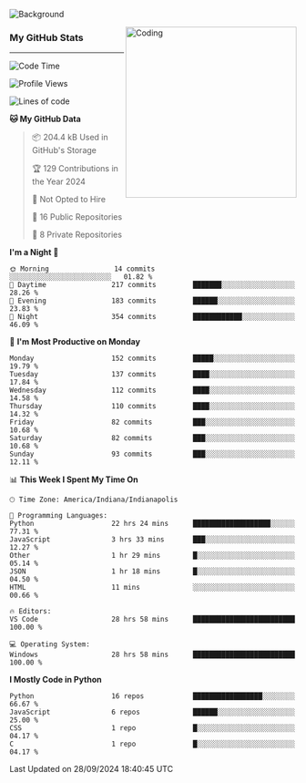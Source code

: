 ![Background](https://github.com/Nguyen-Noah/Nguyen-Noah/assets/112649680/f5d2296f-0508-400c-abcf-47c085708a2a)

<img align="right" alt="Coding" width="300" src="https://cdn.dribbble.com/users/1277312/screenshots/14733298/media/39b1045e593737587dd60e42c8422d1f.gif" >

### My GitHub Stats
---
<!--START_SECTION:waka-->
![Code Time](http://img.shields.io/badge/Code%20Time-229%20hrs%2024%20mins-blue)

![Profile Views](http://img.shields.io/badge/Profile%20Views-88-blue)

![Lines of code](https://img.shields.io/badge/From%20Hello%20World%20I%27ve%20Written-156.5%20thousand%20lines%20of%20code-blue)

**🐱 My GitHub Data** 

> 📦 204.4 kB Used in GitHub's Storage 
 > 
> 🏆 129 Contributions in the Year 2024
 > 
> 🚫 Not Opted to Hire
 > 
> 📜 16 Public Repositories 
 > 
> 🔑 8 Private Repositories 
 > 
**I'm a Night 🦉** 

```text
🌞 Morning                14 commits          ░░░░░░░░░░░░░░░░░░░░░░░░░   01.82 % 
🌆 Daytime                217 commits         ███████░░░░░░░░░░░░░░░░░░   28.26 % 
🌃 Evening                183 commits         ██████░░░░░░░░░░░░░░░░░░░   23.83 % 
🌙 Night                  354 commits         ████████████░░░░░░░░░░░░░   46.09 % 
```
📅 **I'm Most Productive on Monday** 

```text
Monday                   152 commits         █████░░░░░░░░░░░░░░░░░░░░   19.79 % 
Tuesday                  137 commits         ████░░░░░░░░░░░░░░░░░░░░░   17.84 % 
Wednesday                112 commits         ████░░░░░░░░░░░░░░░░░░░░░   14.58 % 
Thursday                 110 commits         ████░░░░░░░░░░░░░░░░░░░░░   14.32 % 
Friday                   82 commits          ███░░░░░░░░░░░░░░░░░░░░░░   10.68 % 
Saturday                 82 commits          ███░░░░░░░░░░░░░░░░░░░░░░   10.68 % 
Sunday                   93 commits          ███░░░░░░░░░░░░░░░░░░░░░░   12.11 % 
```


📊 **This Week I Spent My Time On** 

```text
🕑︎ Time Zone: America/Indiana/Indianapolis

💬 Programming Languages: 
Python                   22 hrs 24 mins      ███████████████████░░░░░░   77.31 % 
JavaScript               3 hrs 33 mins       ███░░░░░░░░░░░░░░░░░░░░░░   12.27 % 
Other                    1 hr 29 mins        █░░░░░░░░░░░░░░░░░░░░░░░░   05.14 % 
JSON                     1 hr 18 mins        █░░░░░░░░░░░░░░░░░░░░░░░░   04.50 % 
HTML                     11 mins             ░░░░░░░░░░░░░░░░░░░░░░░░░   00.66 % 

🔥 Editors: 
VS Code                  28 hrs 58 mins      █████████████████████████   100.00 % 

💻 Operating System: 
Windows                  28 hrs 58 mins      █████████████████████████   100.00 % 
```

**I Mostly Code in Python** 

```text
Python                   16 repos            █████████████████░░░░░░░░   66.67 % 
JavaScript               6 repos             ██████░░░░░░░░░░░░░░░░░░░   25.00 % 
CSS                      1 repo              █░░░░░░░░░░░░░░░░░░░░░░░░   04.17 % 
C                        1 repo              █░░░░░░░░░░░░░░░░░░░░░░░░   04.17 % 
```




 Last Updated on 28/09/2024 18:40:45 UTC
<!--END_SECTION:waka-->

<!--
**Nguyen-Noah/Nguyen-Noah** is a ✨ _special_ ✨ repository because its `README.md` (this file) appears on your GitHub profile.

Here are some ideas to get you started:

- 🔭 I’m currently working on ...
- 🌱 I’m currently learning ...
- 👯 I’m looking to collaborate on ...
- 🤔 I’m looking for help with ...
- 💬 Ask me about ...
- 📫 How to reach me: ...
- 😄 Pronouns: ...
- ⚡ Fun fact: ...
-->

